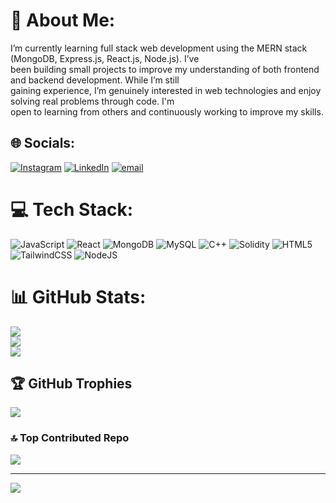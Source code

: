 # 💫 About Me:
I’m currently learning full stack web development using the MERN stack (MongoDB, Express.js, React.js, Node.js). I’ve<br>been building small projects to improve my understanding of both frontend and backend development. While I’m still<br>gaining experience, I’m genuinely interested in web technologies and enjoy solving real problems through code. I'm<br>open to learning from others and continuously working to improve my skills.<br>


## 🌐 Socials:
[![Instagram](https://img.shields.io/badge/Instagram-%23E4405F.svg?logo=Instagram&logoColor=white)](https://instagram.com/ryuk_btw) [![LinkedIn](https://img.shields.io/badge/LinkedIn-%230077B5.svg?logo=linkedin&logoColor=white)](https://linkedin.com/in/www.linkedin.com/in/prem-r98733) [![email](https://img.shields.io/badge/Email-D14836?logo=gmail&logoColor=white)](mailto:premrawat9873@gmail.com) 

# 💻 Tech Stack:
![JavaScript](https://img.shields.io/badge/javascript-%23323330.svg?style=plastic&logo=javascript&logoColor=%23F7DF1E) ![React](https://img.shields.io/badge/react-%2320232a.svg?style=plastic&logo=react&logoColor=%2361DAFB) ![MongoDB](https://img.shields.io/badge/MongoDB-%234ea94b.svg?style=plastic&logo=mongodb&logoColor=white) ![MySQL](https://img.shields.io/badge/mysql-4479A1.svg?style=plastic&logo=mysql&logoColor=white) ![C++](https://img.shields.io/badge/c++-%2300599C.svg?style=plastic&logo=c%2B%2B&logoColor=white) ![Solidity](https://img.shields.io/badge/Solidity-%23363636.svg?style=plastic&logo=solidity&logoColor=white) ![HTML5](https://img.shields.io/badge/html5-%23E34F26.svg?style=plastic&logo=html5&logoColor=white) ![TailwindCSS](https://img.shields.io/badge/tailwindcss-%2338B2AC.svg?style=plastic&logo=tailwind-css&logoColor=white) ![NodeJS](https://img.shields.io/badge/node.js-6DA55F?style=plastic&logo=node.js&logoColor=white)
# 📊 GitHub Stats:
![](https://github-readme-stats.vercel.app/api?username=premrawat9873&theme=dark&hide_border=false&include_all_commits=false&count_private=false)<br/>
![](https://nirzak-streak-stats.vercel.app/?user=premrawat9873&theme=dark&hide_border=false)<br/>
![](https://github-readme-stats.vercel.app/api/top-langs/?username=premrawat9873&theme=dark&hide_border=false&include_all_commits=false&count_private=false&layout=compact)

## 🏆 GitHub Trophies
![](https://github-profile-trophy.vercel.app/?username=premrawat9873&theme=radical&no-frame=false&no-bg=true&margin-w=4)

### 🔝 Top Contributed Repo
![](https://github-contributor-stats.vercel.app/api?username=premrawat9873&limit=5&theme=dark&combine_all_yearly_contributions=true)

---
[![](https://visitcount.itsvg.in/api?id=premrawat9873&icon=0&color=3)](https://visitcount.itsvg.in)

<!-- Proudly created with GPRM ( https://gprm.itsvg.in ) -->
